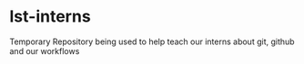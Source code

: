 # lst-interns
Temporary Repository being used to help teach our interns about git, github and our workflows

